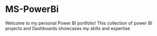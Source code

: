 # MS-PowerBi
Welcome to my personal Power BI portfolio!  This collection of power BI projects and Dashboards showcases my skills and expertise 
